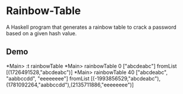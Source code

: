 # Rainbow-Table
A Haskell program that generates a rainbow table to crack a password based on a given hash value.

## Demo
*Main> :t rainbowTable
*Main> rainbowTable 0 ["abcdeabc"]
fromList [(1726491528,"abcdeabc")]
*Main> rainbowTable 40 ["abcdeabc", "aabbccdd", "eeeeeeee"]
fromList [(-1993856529,"abcdeabc"),(1781092264,"aabbccdd"),(2135711886,"eeeeeeee")]
